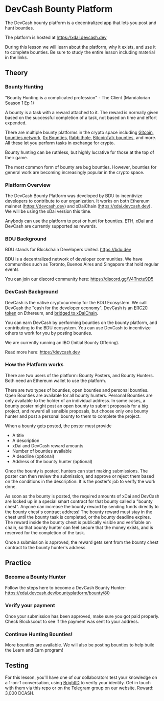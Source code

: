# DevCash Bounty Platform

The DevCash bounty platform is a decentralized app that lets you post and hunt bounties.

The platform is hosted at https://xdai.devcash.dev

During this lesson we will learn about the platform, why it exists, and use it to complete bounties. Be sure to study the entire lesson including material in the links.

## Theory

### Bounty Hunting
"Bounty Hunting is a complicated profession" - The Client (Mandalorian Season 1 Ep 1)

A bounty is a task with a reward attached to it. The reward is normally given based on the successful completion of a task, not based on time and effort expended.

There are multiple bounty platforms in the crypto space including [Gitcoin](gitcoin.co), [bounties.network](https://bounties.network), [0x Bounties](https://bounty0x.io), [Rabbithole](https://rabbithole.gg), [BitcoinTalk bounties](https://bitcointalk.org/index.php?board=238.0), and more. All these let you perform tasks in exchange for crypto.

Bounty hunting can be ruthless, but highly lucrative for those at the top of their game.

The most common form of bounty are bug bounties. However, bounties for general work are becoming increasingly popular in the crypto space.

### Platform Overview

The DevCash Bounty Platform was developed by BDU to incentivize developers to contribute to our organization. It works on both Ethereum mainnet (https://devcash.dev) and xDaiChain (https://xdai.devcash.dev). We will be using the xDai version this time.

Anybody can use the platform to post or hunt for bounties. ETH, xDai and DevCash are currently supported as rewards.

### BDU Background

BDU stands for Blockchain Developers United.
https://bdu.dev

BDU is a decentralized network of developer communities. We have communities such as Toronto, Buenos Aires and Singapore that hold regular events

You can join our discord community here: https://discord.gg/V4Tncte9D5


### DevCash Background

DevCash is the native cryptocurrency for the BDU Ecosystem. We call DevCash the "cash for the developer economy". DevCash is an [ERC20 token](https://etherscan.io/address/0x0fca8fdb0fb115a33baadec6e7a141ffc1bc7d5a) on Ethereum, and [bridged to xDaiChain](https://blockscout.com/xdai/mainnet/tokens/0x248E081e3C9e738D7C1ded5d471069dcf4Fd9B15).

You can earn DevCash by performing bounties on the bounty platform, and contributing to the BDU ecosystem. You can use DevCash to incentivize others to work for you by posting bounties.

We are currently running an IBO (Initial Bounty Offering).

Read more here: https://devcash.dev


### How the Platform works

There are two users of the platform: Bounty Posters, and Bounty Hunters. Both need an Ethereum wallet to use the platform.

There are two types of bounties, open bounties and personal bounties. Open Bounties are available for all bounty hunters. Personal Bounties are only available to the holder of an individual address. In some cases, a bounty poster might post an open bounty to submit proposals for a big project, and reward all sensible proposals, but choose only one bounty hunter and post a personal bounty to them to complete the project.

When a bounty gets posted, the poster must provide
- A title
- A description
- xDai and DevCash reward amounts
- Number of bounties available
- A deadline (optional)
- Address of the bounty hunter (optional)

Once the bounty is posted, hunters can start making submissions. The poster can then review the submission, and approve or reject them based on the conditions in the description. It is the poster's job to verify the work done.

As soon as the bounty is posted, the required amounts of xDai and DevCash are locked up in a special smart contract for that bounty called a "bounty chest". Anyone can increase the bounty reward by sending funds directly to the bounty chest's contract address!
The bounty reward must stay in the chest until the bounty task is completed, or the bounty deadline expires.
The reward inside the bounty chest is publically visible and verifiable on chain, so that bounty hunter can feel secure that the money exists, and is reserved for the completion of the task.


Once a submission is approved, the reward gets sent from the bounty chest contract to the bounty hunter's address.



## Practice

### Become a Bounty Hunter
Follow the steps here to become a DevCash Bounty Hunter: https://xdai.devcash.dev/bountyplatform/bounty/80

### Verify your payment
Once your submission has been approved, make sure you got paid properly. Check Blockscout to see if the payment was sent to your address.

### Continue Hunting Bounties!

More bounties are available. We will also be posting bounties to help build the Learn and Earn program!

## Testing

For this lesson, you'll have one of our collaborators test your knowledge on a 1-on-1 conversation, using [BrightID](https://www.brightid.org/) to verify your identity. Get in touch with them via this repo or on the Telegram group on our website. Reward: 3,000 DCASH.
